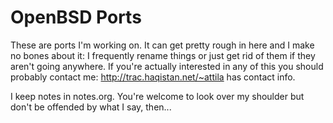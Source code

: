 OpenBSD Ports
=============

These are ports I'm working on.  It can get pretty rough in here and I
make no bones about it: I frequently rename things or just get rid of
them if they aren't going anywhere.  If you're actually interested
in any of this you should probably contact me: http://trac.haqistan.net/~attila
has contact info.

I keep notes in notes.org.  You're welcome to look over my shoulder
but don't be offended by what I say, then...
